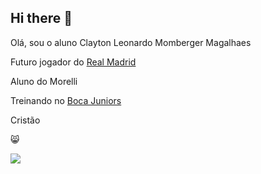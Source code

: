 ## Hi there 👋

Olá, sou o aluno Clayton Leonardo Momberger Magalhaes

Futuro jogador do [Real Madrid](https://www.realmadrid.com)

Aluno do Morelli

Treinando no [Boca Juniors](https://www.bocajuniors.com)

Cristão

😸

![](https://media1.tenor.com/m/vHMD9o7RmfYAAAAC/snake-salute.gif)


